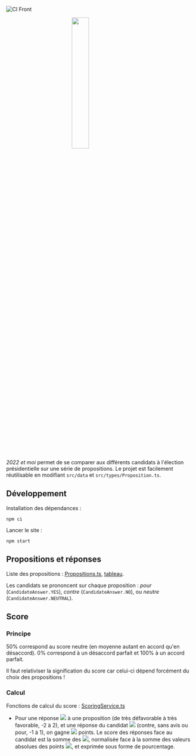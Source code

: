 ![CI Front](https://github.com/2022-app/2022/actions/workflows/node.js.yml/badge.svg)

<img style="display: block; margin-left: auto; margin-right: auto; width: 30%;" src="src/components/Icon/icons/logo.svg"></img>

_2022 et moi_ permet de se comparer aux différents candidats à l'élection présidentielle sur une série de propositions.
Le projet est facilement réutilisable en modifiant `src/data` et `src/types/Proposition.ts`.

## Développement

Installation des dépendances :

```
npm ci
```

Lancer le site :

```
npm start
```

## Propositions et réponses

Liste des propositions : [Propositions.ts](src/data/Propositions.ts), [tableau](https://www.2022etmoi.fr/app/table).

Les candidats se prononcent sur chaque proposition : *pour* (`CandidateAnswer.YES`), *contre* (`CandidateAnswer.NO`),
ou *neutre* (`CandidateAnswer.NEUTRAL`).

## Score

### Principe

50% correspond au score neutre (en moyenne autant en accord qu'en désaccord).
0% correspond à un désaccord parfait et 100% à un accord parfait.

Il faut relativiser la signification du score car celui-ci dépend forcément du choix des propositions !

### Calcul

Fonctions de calcul du score : [ScoringService.ts](src/services/ScoringService.ts)

- Pour une réponse <img src="https://render.githubusercontent.com/render/math?math=r_i"> à une proposition (de très
  défavorable à très favorable, -2 à 2),
  et une réponse du candidat <img src="https://render.githubusercontent.com/render/math?math=r'_i"> (contre, sans avis
  ou pour, -1 à 1), on gagne <img src="https://render.githubusercontent.com/render/math?math=p_i = r_i * r'_i"> points.
  Le score des réponses face au candidat est la somme
  des <img src="https://render.githubusercontent.com/render/math?math=p_i">, normalisée face à la somme des valeurs
  absolues des points <img src="https://render.githubusercontent.com/render/math?math=p_i">, et exprimée sous forme de
  pourcentage.
